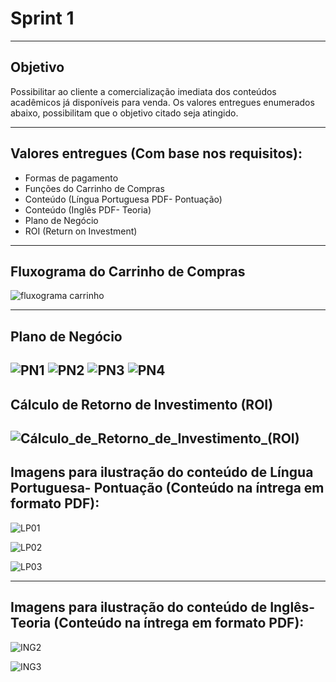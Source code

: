 # Sprint 1
-----------------------------------------------------------------------------------------------------------------------------------------------

## Objetivo

Possibilitar ao cliente a comercialização imediata dos conteúdos acadêmicos já disponíveis para venda. 
Os valores entregues enumerados abaixo, possibilitam que o objetivo citado seja atingido. 

-----------------------------------------------------------------------------------------------------------------------------------------------

## Valores entregues (Com base nos requisitos):
- Formas de pagamento
- Funções do Carrinho de Compras
- Conteúdo (Língua Portuguesa PDF- Pontuação)
- Conteúdo (Inglês PDF- Teoria) 
- Plano de Negócio
- ROI (Return on Investment)


----------------------------------------------------------------------------------------------------------------------------------------------
## Fluxograma do Carrinho de Compras

![fluxograma carrinho](https://github.com/Leo0256/Equipe_Lider-Projeto_Integrador/blob/master/Projeto/Documentos/Imagens/Fluxograma%20do%20Carrinho%20de%20Compras.jpg)

-----------------------------------------------------------------------------------------------------------------------------------------------
## Plano de Negócio

![PN1](https://github.com/Leo0256/Equipe_Lider-Projeto_Integrador/blob/master/Projeto/Documentos/Imagens/PN1.jpg)
![PN2](https://github.com/Leo0256/Equipe_Lider-Projeto_Integrador/blob/master/Projeto/Documentos/Imagens/PN2.jpg)
![PN3](https://github.com/Leo0256/Equipe_Lider-Projeto_Integrador/blob/master/Projeto/Documentos/Imagens/PN3.jpg)
![PN4](https://github.com/Leo0256/Equipe_Lider-Projeto_Integrador/blob/master/Projeto/Documentos/Imagens/PN4.jpg)
-----------------------------------------------------------------------------------------------------------------------------------------------
## Cálculo de Retorno de Investimento (ROI)
![Cálculo_de_Retorno_de_Investimento_(ROI)](https://github.com/Leo0256/Equipe_Lider-Projeto_Integrador/blob/master/Projeto/Documentos/Imagens/C%C3%A1lculo%20de%20Retorno%20de%20Investimento%20(ROI).jpg)
-----------------------------------------------------------------------------------------------------------------------------------------------

## Imagens para ilustração do conteúdo de Língua Portuguesa- Pontuação (Conteúdo na íntrega em formato PDF):

![LP01](https://github.com/Leo0256/Equipe_Lider-Projeto_Integrador/blob/master/Projeto/Documentos/Imagens/Conteudos/LP/LP01.JPG)

![LP02](https://github.com/Leo0256/Equipe_Lider-Projeto_Integrador/blob/master/Projeto/Documentos/Imagens/Conteudos/LP/LP02.JPG)

![LP03](https://github.com/Leo0256/Equipe_Lider-Projeto_Integrador/blob/master/Projeto/Documentos/Imagens/Conteudos/LP/LP03.JPG)

----------------------------------------------------------------------------------------------------------------------------------------------

## Imagens para ilustração do conteúdo de Inglês- Teoria (Conteúdo na íntrega em formato PDF):

![ING2](https://github.com/Leo0256/Equipe_Lider-Projeto_Integrador/blob/master/Projeto/Documentos/Imagens/Conteudos/LP/ING2.JPG)

![ING3](https://github.com/Leo0256/Equipe_Lider-Projeto_Integrador/blob/master/Projeto/Documentos/Imagens/Conteudos/LP/ING3.JPG)


 




